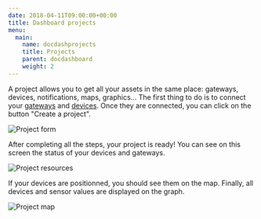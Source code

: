 ```yaml
---
date: 2018-04-11T09:00:00+00:00
title: Dashboard projects 
menu:
  main:
    name: docdashprojects
    title: Projects
    parent: docdashboard
    weight: 2
---
```


A project allows you to get all your assets in the same place: gateways, devices, notifications, maps, graphics...
The first thing to do is to connect your [gateways](/documentation/dashboard/gateways/) and [devices](/documentation/dashboard/gateways/).
Once they are connected, you can click on the button "Create a project".

![Project form](../images/project_create.png)

After completing all the steps, your project is ready!
You can see on this screen the status of your devices and gateways.

![Project resources](../images/project_resources.png)

If your devices are positionned, you should see them on the map.
Finally, all devices and sensor values are displayed on the graph.

![Project map](../images/project_map_graph.png)

